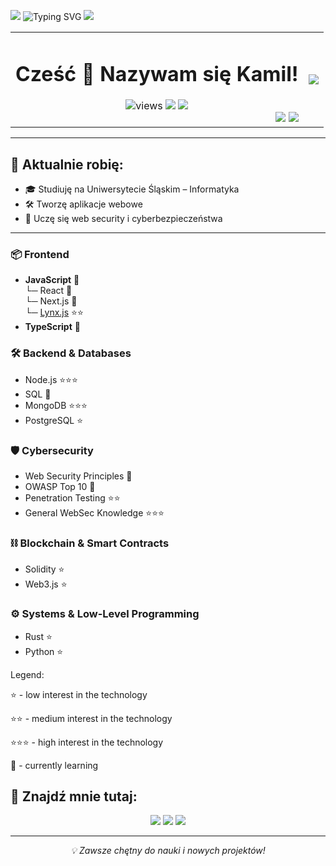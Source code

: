 <p>
  <img src="https://skillicons.dev/icons?i=html,css,javascript,typescript,react"/>
  <img src="https://readme-typing-svg.herokuapp.com?font=Fira+Code&duration=3000&pause=1000&center=true&width=435&lines=Fullstack+Developer+in+progress+💻;Cybersecurity+enthusiast+🔐;Student+Informatyki+🚀" alt="Typing SVG" />
  <img src="https://skillicons.dev/icons?i=next,bash,python,linux,windows" />
</p>

<table width="100%">
  <tr>
  <td align="center">
    <h1>Cześć 👋 Nazywam się Kamil!</h1><img src="https://komarev.com/ghpvc/?username=enigmaSpy&label=Profile+Views&color=blueviolet" alt="views" />
    <img src="https://img.shields.io/github/followers/enigmaSpy?label=Followers&style=social" />
    <img src="https://img.shields.io/github/stars/enigmaSpy?style=social" />
    <div align="right">
      <img src="https://github-readme-stats.vercel.app/api?username=enigmaSpy&show_icons=true&theme=radical&hide=issues" />
      <img src="https://github-readme-stats.vercel.app/api/top-langs/?username=enigmaSpy&layout=compact&theme=radical" />
    </div>
  </td>
    <td align="right">
    <img src="https://imgur.com/v5YTl0U.jpg"/>
    </td>
  </tr>
</table>

<div align="center">
  
</div>

---

## 💼 Aktualnie robię:

- 🎓 Studiuję na Uniwersytecie Śląskim – Informatyka
- 🛠️ Tworzę aplikacje webowe
- 🔐 Uczę się web security i cyberbezpieczeństwa

---


### 📦 Frontend
- **JavaScript** 📖  
  └─ React 📖  
  └─ Next.js 📖  
  └─ [Lynx.js](https://lynxjs.org/) ⭐️⭐️
- **TypeScript** 📖  

### 🛠️ Backend & Databases
- Node.js ⭐️⭐️⭐️  
- SQL 📖  
- MongoDB ⭐️⭐️⭐️  
- PostgreSQL ⭐️  

### 🛡️ Cybersecurity
- Web Security Principles 📖  
- OWASP Top 10 📖  
- Penetration Testing ⭐️⭐️  
- General WebSec Knowledge ⭐️⭐️⭐️  

### ⛓️ Blockchain & Smart Contracts
- Solidity ⭐️  
- Web3.js ⭐️  

### ⚙️ Systems & Low-Level Programming
- Rust ⭐️  
- Python ⭐️  

Legend:

⭐️ - low interest in the technology

⭐️⭐️ - medium interest in the technology

⭐️⭐️⭐️ - high interest in the technology

📖 - currently learning


## 🔗 Znajdź mnie tutaj:

<p align="center">
  <a href="https://linkedin.com/in/soczek-v2-2918692a6"><img src="https://img.shields.io/badge/LinkedIn-blue?style=flat&logo=linkedin"></a>
  <a href="mailto:soczekv18@gmail.com"><img src="https://img.shields.io/badge/email-ContactMe-green?style=flat&logo=gmail"></a>
  <a href="https://github.com/enigmaSpy"><img src="https://img.shields.io/badge/GitHub-Profile-black?style=flat&logo=github"></a>
</p>


---

<p align="center">
  <i>💡 Zawsze chętny do nauki i nowych projektów!</i>
</p>
